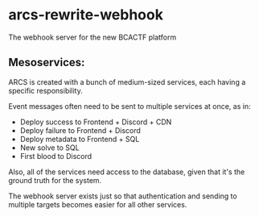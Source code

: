 # arcs-rewrite-webhook
The webhook server for the new BCACTF platform

## Mesoservices:
ARCS is created with a bunch of medium-sized services, each having a specific responsibility.

Event messages often need to be sent to multiple services at once, as in:
- Deploy success to Frontend + Discord + CDN
- Deploy failure to Frontend + Discord
- Deploy metadata to Frontend + SQL
- New solve to SQL
- First blood to Discord

Also, all of the services need access to the database, given that it's the ground truth for the system.

The webhook server exists just so that authentication and sending to multiple targets becomes easier for all other services.
